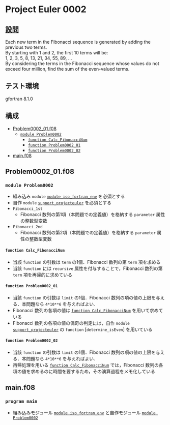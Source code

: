 # Project Euler 0002 #

## [設問](https://projecteuler.net/problem=2) ##
Each new term in the Fibonacci sequence is generated by adding the previous two terms.  
By starting with 1 and 2, the first 10 terms will be:  
    1, 2, 3, 5, 8, 13, 21, 34, 55, 89, ...  
By considering the terms in the Fibonacci sequence whose values do not exceed four million, find the sum of the even-valued terms.

## テスト環境 ##
gfortran 8.1.0

## 構成 ##

- [Problem0002_01.f08](#problem0002_01f08)
  - [`module Problem0002`](#module-problem0002)
    - [`function Calc_FibonacciNum`](#function-calc_fibonaccinum)
    - [`function Problem0002_01`](#function-problem0002_01)
    - [`function Problem0002_02`](#function-problem0002_02)
- [main.f08](#mainf08)

## Problem0002_01.f08 ##

### `module Problem0002` ###

- 組み込み `module` [`module iso_fortran_env`](https://gcc.gnu.org/onlinedocs/gfortran/ISO_005fFORTRAN_005fENV.html) を必須とする
- 自作 `module` [`support_projecteuler`](../support/support_projecteuler.f08) を必須とする
- `Fibonacci_1st`
  - Fibonacci 数列の第1項（本問題での定義値）を格納する `parameter` 属性の整数型変数
- `Fibonacci_2nd`
  - Fibonacci 数列の第2項（本問題での定義値）を格納する `parameter` 属性の整数型変数

#### `function Calc_FibonacciNum` ####

- 当該 `function` の引数は `term` の1個．Fibonacci 数列の第 `term` 項を求める
- 当該 `function` には `recursive` 属性を付与することで，Fibonacci 数列の第 `term` 項を再帰的に求めている

#### `function Problem0002_01` ####

- 当該 `function` の引数は `limit` の1個．Fibonacci 数列の項の値の上限を与える．本問題なら `4*10**6` を与えればよい．
- Fibonacci 数列の各項の値は [`function Calc_FibonacciNum`](#function-calc_fibonaccinum) を用いて求めている
- Fibonacci 数列の各項の値の偶奇の判定には，自作 `module` [`support_projecteuler`](../support/support_projecteuler.f08) の `function` [`determine_isEven`] を用いている

#### `function Problem0002_02` ####

- 当該 `function` の引数は `limit` の1個．Fibonacci 数列の項の値の上限を与える．本問題なら `4*10**6` を与えればよい．
- 再帰処理を用いる [`function Calc_FibonacciNum`](#function-calc_fibonaccinum) では，Fibonacci 数列の各項の値を求めるのに時間を要するため，その演算過程をメモ化している

## main.f08 ##

### `program main` ###

- 組み込みモジュール [`module iso_fortran_env`](https://gcc.gnu.org/onlinedocs/gfortran/ISO_005fFORTRAN_005fENV.html) と自作モジュール [`module Problem0002`](Problem0002_01.f08)
